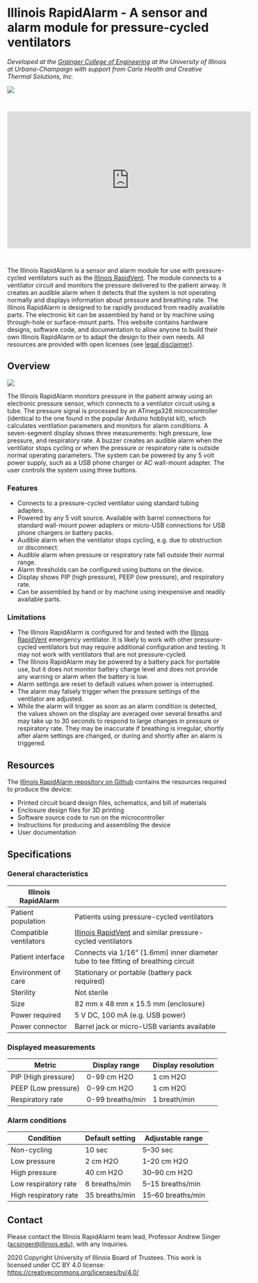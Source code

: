 # Illinois RapidAlarm - A sensor and alarm module for pressure-cycled ventilators

*Developed at the [Grainger College of Engineering](https://grainger.illinois.edu/) at the University of Illinois at Urbana-Champaign with support from Carle Health and Creative Thermal Solutions, Inc.*

![](pictures/rapid_alarm_photo.png)

<iframe style="display: block;margin: 3em auto 3em auto;" width="560" height="315" src="https://www.youtube.com/embed/mHu1bKLIiLw" frameborder="0" allow="accelerometer; autoplay; encrypted-media; gyroscope; picture-in-picture" allowfullscreen></iframe>

The Illinois RapidAlarm is a sensor and alarm module for use with pressure-cycled ventilators such as the [Illinois RapidVent](https://rapidvent.grainger.illinois.edu/). The module connects to a ventilator circuit and monitors the pressure delivered to the patient airway. It creates an audible alarm when it detects that the system is not operating normally and displays information about pressure and breathing rate. The Illinois RapidAlarm is designed to be rapidly produced from readily available parts. The electronic kit can be assembled by hand or by machine using through-hole or surface-mount parts. This website contains hardware designs, software code, and documentation to allow anyone to build their own Illinois RapidAlarm or to adapt the design to their own needs. All resources are provided with open licenses (see [legal disclaimer](legal.md)).

## Overview

![](pictures/rapid_alarm_setup.png)

The Illinois RapidAlarm monitors pressure in the patient airway using an electronic pressure sensor, which connects to a ventilator circuit using a tube. The pressure signal is processed by an ATmega328 microcontroller (identical to the one found in the popular Arduino hobbyist kit), which calculates ventilation parameters and monitors for alarm conditions. A seven-segment display shows three measurements: high pressure, low pressure, and respiratory rate. A buzzer creates an audible alarm when the ventilator stops cycling or when the pressure or respiratory rate is outside normal operating parameters. The system can be powered by any 5 volt power supply, such as a USB phone charger or AC wall-mount adapter. The user controls the system using three buttons.

### Features
- Connects to a pressure-cycled ventilator using standard tubing adapters.
- Powered by any 5 volt source. Available with barrel connections for standard wall-mount power adapters or micro-USB connections for USB phone chargers or battery packs.
- Audible alarm when the ventilator stops cycling, e.g. due to obstruction or disconnect.
- Audible alarm when pressure or respiratory rate fall outside their normal range.
- Alarm thresholds can be configured using buttons on the device.
- Display shows PIP (high pressure), PEEP (low pressure), and respiratory rate.
- Can be assembled by hand or by machine using inexpensive and readily available parts.


### Limitations
- The Illinois RapidAlarm is configured for and tested with the [Illinois RapidVent](https://rapidvent.grainger.illinois.edu/) emergency ventilator. It is likely to work with other pressure-cycled ventilators but may require additional configuration and testing. It may not work with ventilators that are not pressure-cycled.
- The Illinois RapidAlarm may be powered by a battery pack for portable use, but it does not monitor battery charge level and does not provide any warning or alarm when the battery is low. 
- Alarm settings are reset to default values when power is interrupted.
- The alarm may falsely trigger when the pressure settings of the ventilator are adjusted.
- While the alarm will trigger as soon as an alarm condition is detected, the values shown on the display are averaged over several breaths and may take up to 30 seconds to respond to large changes in pressure or respiratory rate. They may be inaccurate if breathing is irregular, shortly after alarm settings are changed, or during and shortly after an alarm is triggered.

## Resources
The [Illinois RapidAlarm repository on Github](https://github.com/rapidalarm/rapidalarm) contains the resources required to produce the device:
- Printed circuit board design files, schematics, and bill of materials
- Enclosure design files for 3D printing
- Software source code to run on the microcontroller
- Instructions for producing and assembling the device
- User documentation

## Specifications

### General characteristics
| Illinois RapidAlarm |     |
| ------------------- | --- |
| Patient population | Patients using pressure-cycled ventilators |
| Compatible ventilators | [Illinois RapidVent](https://rapidvent.grainger.illinois.edu/) and similar pressure-cycled ventilators |
| Patient interface | Connects via 1/16” (1.6mm) inner diameter tube to tee fitting of breathing circuit |
| Environment of care | Stationary or portable (battery pack required) |
| Sterility | Not sterile |
| Size | 82 mm x 48 mm x 15.5 mm (enclosure) |
| Power required | 5 V DC, 100 mA (e.g. USB power) |
| Power connector | Barrel jack or micro-USB variants available |

### Displayed measurements

| Metric | Display range | Display resolution |
| ---- | ---- | ---- |
| PIP (High pressure) | 0-99 cm H2O | 1 cm H2O |
| PEEP (Low pressure) | 0-99 cm H2O | 1 cm H2O |
| Respiratory rate | 0-99 breaths/min | 1 breath/min |

### Alarm conditions

| Condition | Default setting | Adjustable range |
| --------- | --------------- | ---------------- |
| Non-cycling | 10 sec | 5–30 sec |
| Low pressure | 2 cm H2O | 1–20 cm H2O |
| High pressure | 40 cm H2O | 30–90 cm H2O |
| Low respiratory rate | 6 breaths/min | 5–15 breaths/min |
| High respiratory rate | 35 breaths/min | 15–60 breaths/min |


## Contact
Please contact the Illinois RapidAlarm team lead, Professor Andrew Singer (acsinger@illinois.edu), with any inquiries.

2020 Copyright University of Illinois Board of Trustees.  This work is licensed under CC BY 4.0 license: https://creativecommons.org/licenses/by/4.0/
